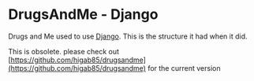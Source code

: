 # DrugsAndMe - Django
Drugs and Me used to use [Django](https://www.djangoproject.com/). This is the structure it had when it did.

This is obsolete. please check out [https://github.com/higab85/drugsandme](https://github.com/higab85/drugsandme) for the current version
